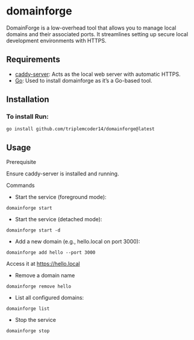 # domainforge

  DomainForge is a low-overhead tool that allows you to manage local domains and their associated ports. It streamlines setting up secure local development environments with HTTPS.

  ## Requirements

- [caddy-server](https://caddyserver.com/download): Acts as the local web server with automatic HTTPS.
- [Go](https://golang.org/): Used to install domainforge as it’s a Go-based tool.


## Installation

<!--To install domainforge, you have two options-->

### To install Run:

```
go install github.com/triplemcoder14/domainforge@latest
```

<!---Script installation:-->

<!--```sh
curl -sSL https://raw.githubusercontent.com/triplemcoder14/domainforge/master/install.sh | sudo sh
```-->

## Usage

 Prerequisite
 
 Ensure caddy-server is installed and running.

 Commands
 
- Start the service (foreground mode):

```
domainforge start
```

- Start the service (detached mode):

```
domainforge start -d
```
- Add a new domain (e.g., hello.local on port 3000):

 ```
 domainforge add hello --port 3000
 ```
 Access it at https://hello.local
 
- Remove a domain name

 ```
 domainforge remove hello
 ```
- List all configured domains:

````
domainforge list
````

- Stop the service

````
domainforge stop
````



